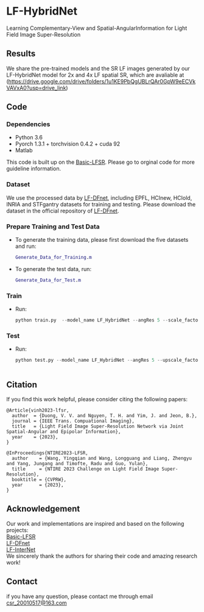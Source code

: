 # LF-HybridNet
Learning Complementary-View and Spatial-AngularInformation for Light Field Image Super-Resolution


## Results
We share the pre-trained models and the SR LF images generated by our LF-HybridNet model for 2x and 4x LF spatial SR, which are avaliable at (https://drive.google.com/drive/folders/1u1KE9PbQgUBLrQAr0GpW9eECVkVAVxA0?usp=drive_link)

## Code


### Dependencies
* Python 3.6
* Pyorch 1.3.1 + torchvision 0.4.2 + cuda 92
* Matlab

This code is built up on the [Basic-LFSR](https://github.com/ZhengyuLiang24/BasicLFSR). Please go to orginal code for more guideline information. 

### Dataset
We use the processed data by [LF-DFnet](https://ieeexplore.ieee.org/stamp/stamp.jsp?tp=&arnumber=9286855), including EPFL, HCInew, HCIold, INRIA and STFgantry datasets for training and testing. Please download the dataset in the official repository of [LF-DFnet](https://github.com/YingqianWang/LF-DFnet).

### Prepare Training and Test Data
* To generate the training data, please first download the five datasets and run:
  ```matlab
  Generate_Data_for_Training.m
* To generate the test data, run:
  ```matlab
  Generate_Data_for_Test.m
### Train
* Run:
  ```python
  python train.py  --model_name LF_HybridNet --angRes 5 --scale_factor 4 --n_groups 10 --n_blocks 5 --channels 64  --crop_test_method 3  
### Test
* Run:
  ```python
  python test.py --model_name LF_HybridNet --angRes 5 --upscale_factor 4 --n_groups 10 --n_blocks 5 --channels 64  --crop_test_method 3 --self_ensemble True  --model_path [pre-trained dir]
  
  
  
## Citation
If you find this work helpful, please consider citing the following papers:<br> 
```Citation
@Article{vinh2023-lfsr,
  author  = {Duong, V. V. and Nguyen, T. H. and Yim, J. and Jeon, B.},
  journal = {IEEE Trans. Compuational Imaging},
  title   = {Light Field Image Super-Resolution Network via Joint Spatial-Angular and Epipolar Information},
  year    = {2023},
}
```
```Citation
@InProceedings{NTIRE2023-LFSR,
  author    = {Wang, Yingqian and Wang, Longguang and Liang, Zhengyu and Yang, Jungang and Timofte, Radu and Guo, Yulan},
  title     = {NTIRE 2023 Challenge on Light Field Image Super-Resolution},
  booktitle = {CVPRW},
  year      = {2023},
}
```
## Acknowledgement
Our work and implementations are inspired and based on the following projects: <br> 
[Basic-LFSR](https://github.com/ZhengyuLiang24/BasicLFSR)<br> 
[LF-DFnet](https://github.com/YingqianWang/LF-DFnet)<br> 
[LF-InterNet](https://github.com/YingqianWang/LF-InterNet)<br>
We sincerely thank the authors for sharing their code and amazing research work!

## Contact
if you have any question, please contact me through email csr_20010517@163.com


